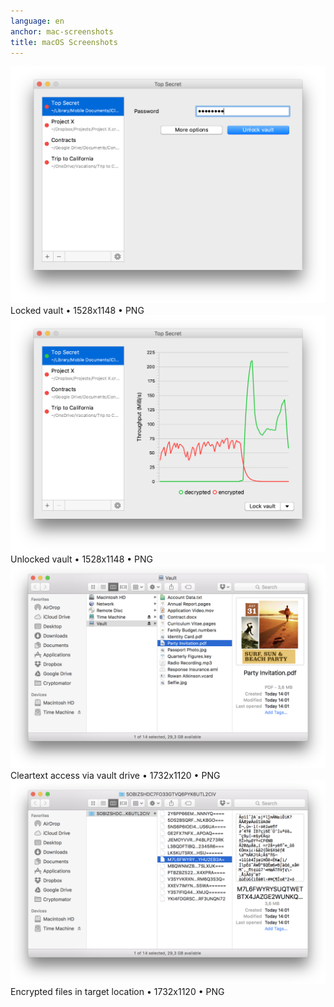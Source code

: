 ```yaml
---
language: en
anchor: mac-screenshots
title: macOS Screenshots
---
```

<div class="row">
  <div class="col-sm-6">
    <div class="thumbnail text-center">
      <a href="/img/presskit/en/mac-screenshot-1.png"><img src="/img/presskit/en/mac-screenshot-1.png"/></a>
      <div class="caption">Locked vault • 1528x1148 • PNG</div>
    </div>
  </div>
  <div class="clearfix visible-sm-block"></div>
  <div class="col-sm-6">
    <div class="thumbnail text-center">
      <a href="/img/presskit/en/mac-screenshot-2.png"><img src="/img/presskit/en/mac-screenshot-2.png"/></a>
      <div class="caption">Unlocked vault • 1528x1148 • PNG</div>
    </div>
  </div>
</div>
<div class="row">
  <div class="col-sm-6">
    <div class="thumbnail text-center">
      <a href="/img/presskit/en/mac-screenshot-3.png"><img src="/img/presskit/en/mac-screenshot-3.png"/></a>
      <div class="caption">Cleartext access via vault drive • 1732x1120 • PNG</div>
    </div>
  </div>
  <div class="clearfix visible-sm-block"></div>
  <div class="col-sm-6">
    <div class="thumbnail text-center">
      <a href="/img/presskit/en/mac-screenshot-4.png"><img src="/img/presskit/en/mac-screenshot-4.png"/></a>
      <div class="caption">Encrypted files in target location • 1732x1120 • PNG</div>
    </div>
  </div>
</div>
